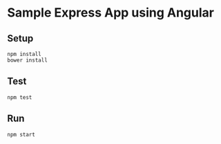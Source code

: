 # Sample Express App using Angular

## Setup

    npm install
    bower install

## Test

    npm test

## Run

    npm start
